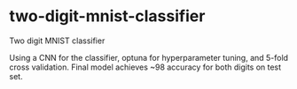 # two-digit-mnist-classifier
Two digit MNIST classifier

Using a CNN for the classifier, optuna for hyperparameter tuning, and 5-fold cross validation. Final model achieves ~98 accuracy for both digits on test set.
